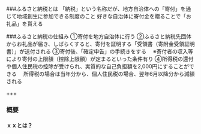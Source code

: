 ###ふるさと納税とは
「納税」という名称だが、地方自治体への「寄付」を通じて地域創生に参加できる制度のこと
好きな自治体に寄付金を贈ることで「お礼品」を貰える

###ふるさと納税の仕組み
①寄付を地方自治体に行う
②ふるさと納税先団体からお礼品が届き、しばらくすると、寄付を証明する「受領書（寄附金受領証明書）」が送付される
③寄付後、「確定申告」の手続きをする
　※寄付者の収入等により寄付の上限額（控除上限額）が定まるといった条件有り
④所得税の還付や個人住民税の控除が受けられ、実質的な自己負担額を2,000円にすることができる
　所得税の場合は当年分から、個人住民税の場合、翌年6月以降分から減額される


+++

### 概要
#### ｘｘとは？
